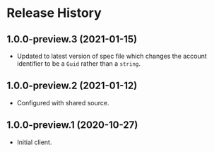 # Release History

## 1.0.0-preview.3 (2021-01-15)

- Updated to latest version of spec file which changes the account identifier to be a `Guid` rather than a `string`.

## 1.0.0-preview.2 (2021-01-12)

- Configured with shared source.

## 1.0.0-preview.1 (2020-10-27)

- Initial client.
